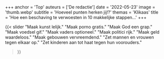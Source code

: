 +++
anchor = 'Top'
auteurs = ['De redactie']
date = '2022-05-23'
image = 'thumb.webp'
subtitle = 'Hoeveel punten herken jij!?'
themas = 'Klikaas'
title = 'Hoe een beschaving te verwoesten in 10 makkelijke stappen...'
+++

{{< slider
	"Maak kunst lelijk."
	"Maak porno gratis."
	"Maak God een grap."
	"Maak voedsel gif."
	"Maak vaders optioneel."
	"Maak politici rijk."
	"Maak geld waardeloos."
	"Maak gebouwen vervreemdend."
	"Zet mannen en vrouwen tegen elkaar op."
	"Zet kinderen aan tot haat tegen hun voorouders."
>}}
